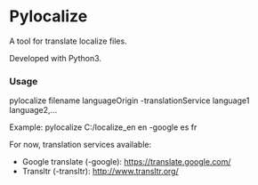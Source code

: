 
# Pylocalize #

A tool for translate localize files. 

Developed with Python3.

### Usage ###

pylocalize filename languageOrigin -translationService language1 language2,...

Example: pylocalize C:/localize_en en -google es fr

For now, translation services available:
- Google translate (-google): https://translate.google.com/
- Transltr (-transltr): http://www.transltr.org/
